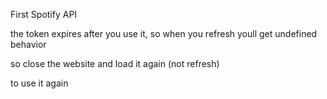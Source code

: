 First Spotify API

the token expires after you use it, so when you refresh youll get undefined behavior

so close the website and load it again (not refresh)

to use it again